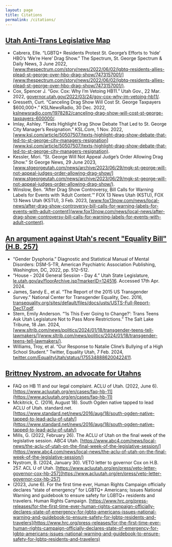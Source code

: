 ```yaml
---
layout: page
title: Citations
permalink: /citations/
---
```


## [Utah Anti-Trans Legislative Map](/infographic/2024/04/25/map.html)
- Cabrera, Elle. “LGBTQ+ Residents Protest St. George’s Efforts to ‘hide’ HBO’s ‘We’re Here’ Drag Show.” The Spectrum, St. George Spectrum & Daily News, 3 June 2022, [www.thespectrum.com/story/news/2022/06/02/lgbtq-residents-allies-plead-st-george-over-hbo-drag-show/7473157001/](www.thespectrum.com/story/news/2022/06/02/lgbtq-residents-allies-plead-st-george-over-hbo-drag-show/7473157001/). 
- Cox, Spencer J. “Gov. Cox: Why I’m Vetoing HB11.” Utah Gov., 22 Mar. 2022, [governor.utah.gov/2022/03/24/gov-cox-why-im-vetoing-hb11/](governor.utah.gov/2022/03/24/gov-cox-why-im-vetoing-hb11/). 
- Gresseth, Curt. “Canceling Drag Show Will Cost St. George Taxpayers $600,000+.” KSLNewsRadio, 30 Dec. 2022, [kslnewsradio.com/1978282/canceling-drag-show-will-cost-st-george-taxpayers-600000/](kslnewsradio.com/1978282/canceling-drag-show-will-cost-st-george-taxpayers-600000/). 
- Imlay, Ashley. “Texts Highlight Drag Show Debate That Led to St. George City Manager’s Resignation.” KSL.Com, 1 Nov. 2022, [www.ksl.com/article/50507507/texts-highlight-drag-show-debate-that-led-to-st-george-city-managers-resignation](www.ksl.com/article/50507507/texts-highlight-drag-show-debate-that-led-to-st-george-city-managers-resignation). 
- Kessler, Mori. “St. George Will Not Appeal Judge’s Order Allowing Drag Show.” St George News, 29 June 2023, [www.stgeorgeutah.com/news/archive/2023/06/29/mgk-st-george-will-not-appeal-judges-order-allowing-drag-show/](www.stgeorgeutah.com/news/archive/2023/06/29/mgk-st-george-will-not-appeal-judges-order-allowing-drag-show/). 
- Winslow, Ben. “After Drag Show Controversy, Bill Calls for Warning Labels for Events with ‘Adult Content.’” FOX 13 News Utah (KSTU), FOX 13 News Utah (KSTU), 3 Feb. 2023, [www.fox13now.com/news/local-news/after-drag-show-controversy-bill-calls-for-warning-labels-for-events-with-adult-content](www.fox13now.com/news/local-news/after-drag-show-controversy-bill-calls-for-warning-labels-for-events-with-adult-content).

## [An argument against Utah's recent "Equality Bill" (H.B. 257)](/opinion/2024/04/17/hb-257.html)
- “Gender Dysphoria.” Diagnostic and Statistical Manual of Mental Disorders: DSM-5-TR, American Psychiatric Association Publishing, Washington, DC, 2022, pp. 512–512. 
- “House - 2024 General Session - Day 4.” Utah State Legislature, [le.utah.gov/av/floorArchive.jsp?markerID=124516](le.utah.gov/av/floorArchive.jsp?markerID=124516). Accessed 17th Apr. 2024. 
- James, Sandy E., et al. “The Report of the 2015 US Transgender Survey.” National Center for Transgender Equality, Dec. 2016, [transequality.org/sites/default/files/docs/usts/USTS-Full-Report-Dec17.pdf](transequality.org/sites/default/files/docs/usts/USTS-Full-Report-Dec17.pdf). 
- Stern, Emily Anderson. “‘Is This Ever Going to Change?’: Trans Teens Ask Utah Legislature Not to Pass More Restrictions.” The Salt Lake Tribune, 18 Jan. 2024, [www.sltrib.com/news/politics/2024/01/18/transgender-teens-tell-lawmakers/](www.sltrib.com/news/politics/2024/01/18/transgender-teens-tell-lawmakers/). 
- Williams, Troy, et al. “Our Response to Natalie Cline’s Bullying of a High School Student.” Twitter, Equality Utah, 7 Feb. 2024, [twitter.com/EqualityUtah/status/1755348886200422411](twitter.com/EqualityUtah/status/1755348886200422411). 

## [Brittney Nystrom, an advocate for Utahns](/profile/2024/04/15/profile.html)
- FAQ on HB 11 and our legal complaint. ACLU of Utah. (2022, June 6). [https://www.acluutah.org/en/cases/faq-hb-11](https://www.acluutah.org/en/cases/faq-hb-11)
- Mckitrick, C. (2016, August 18). South Ogden native tapped to lead ACLU of Utah. standard.net. [https://www.standard.net/news/2016/aug/18/south-ogden-native-tapped-to-lead-aclu-of-utah/](https://www.standard.net/news/2016/aug/18/south-ogden-native-tapped-to-lead-aclu-of-utah/)
- Mills, G. (2022, February 26). The ACLU of Utah on the final week of the legislative session. ABC4 Utah. [https://www.abc4.com/news/local-news/the-aclu-of-utah-on-the-final-week-of-the-legislative-session/](https://www.abc4.com/news/local-news/the-aclu-of-utah-on-the-final-week-of-the-legislative-session/)
- Nystrom, B. (2024, January 30). VETO letter to governor Cox on H.B. 257. ACL 	U of Utah. [https://www.acluutah.org/en/press/veto-letter-governor-cox-hb-257](https://www.acluutah.org/en/press/veto-letter-governor-cox-hb-257)
- (2023, June 6). For the first time ever, Human Rights Campaign officially declares “state of emergency” for LGBTQ+ Americans; Issues National Warning and guidebook to ensure safety for LGBTQ+ residents and travelers. Human Rights Campaign. [https://www.hrc.org/press-releases/for-the-first-time-ever-human-rights-campaign-officially-declares-state-of-emergency-for-lgbtq-americans-issues-national-warning-and-guidebook-to-ensure-safety-for-lgbtq-residents-and-travelers](https://www.hrc.org/press-releases/for-the-first-time-ever-human-rights-campaign-officially-declares-state-of-emergency-for-lgbtq-americans-issues-national-warning-and-guidebook-to-ensure-safety-for-lgbtq-residents-and-travelers)